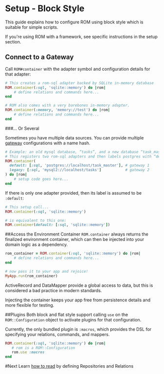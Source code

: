 # Setup - Block Style

This guide explains how to configure ROM using block style which is suitable
for simple scripts.

If you're using ROM with a framework, see specific instructions in the setup
section.

## Connect to a Gateway

Call `ROM#container` with the adapter symbol and configuration details for that adapter:

```ruby
# This creates a rom-sql adapter backed by SQLite in-memory database
ROM.container(:sql, 'sqlite::memory') do |rom|
    # define relations and commands here...
end

# ROM also comes with a very barebones in-memory adapter.
ROM.container(:memory, 'memory://test') do |rom|
    # define relations and commands here...
end
```

###... Or Several

Sometimes you have multiple data sources. You can provide multiple
[gateway](http://rom-rb.org/learn/glossary/#gateway) configurations with a name hash.

```ruby
# Example: an old mysql database, “tasks”, and a new database “task_master”
# This registers two rom-sql adapters and then labels postgres with “default” and mysql with “legacy”
ROM.container(
  default: [:sql, 'postgres://localhost/task_master'], # gateway 1
  legacy: [:sql, 'mysql2://localhost/tasks']           # gateway 2
) do |rom|
    # setup code goes here...
end
```

If there is only one adapter provided, then its label is assumed to be `:default`:

```ruby
# This setup call...
ROM.container(:sql, 'sqlite::memory')

# is equivalent to this one:
ROM.container(default: [:sql, 'sqlite::memory'])
```

##Access the Environment Container
`ROM.container` always returns the finalized environment container, which can then be
injected into your domain logic as a dependency.

```ruby
rom_container = ROM.container(:sql, 'sqlite::memory') do |rom|
    # define relations and commands here...
end

# now pass it to your app and rejoice!
MyApp.run(rom_container)
```

<aside class="well">
  <p>ActiveRecord and DataMapper provide a global access to data, but this is considered a bad practice in
  modern standards.</p>
  <p>Injecting the container keeps your app free from persistence details and more flexible for testing.</p>
</aside>

##Plugins
Both block and flat style support calling `use` on the `ROM::Configuration` object to activate plugins for
that configuration.

Currently, the only bundled plugin is `:macros`, which provides the DSL for specifying your relations,
commands, and mappers.

```ruby
ROM.container(:sql, 'sqlite::memory') do |rom|
   # rom is a ROM::Configuration
   rom.use :macros
end
```


#Next
Learn [how to read](/learn/read/) by defining Repositories and Relations

